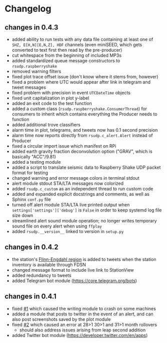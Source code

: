 # Changelog
## changes in 0.4.3
- added ability to run tests with any data file containing at least one of `SHZ, E[H,N][E,N,Z], HDF` channels (even miniSEED, which gets converted to text first then read by the pre-producer)
- cut whitespace from the beginning of included MP3s
- added standardized queue message constructors to `rsudp.raspberryshake`
- removed warning filters
- fixed plot trace offset issue (don't know where it stems from, however)
- fixed a problem where UTC would appear after link in telegram and tweet messages
- fixed problem with precision in event `UTCDateTime` objects
- fixed unit capitalization in plot y-label
- added an exit code to the test function
- added a custom class (`rsudp.raspberryshake.ConsumerThread`) for consumers to inherit which contains everything the Producer needs to function
- added additional trove classifiers
- alarm time in plot, telegrams, and tweets now has 0.1 second precision
- alarm time now reports directly from `rsudp.c_alert.Alert` instead of Producer
- fixed a circular import issue which manifest on RPi
- added earth gravity fraction deconvolution option ("GRAV", which is basically "ACC"/9.81)
- added a testing module
- added a script to translate seismic data to Raspberry Shake UDP packet format for testing
- changed warning and error message colors in terminal stdout
- alert module stdout STA/LTA messages now colorized
- added `rsudp.c_custom` as an independent thread to run custom code
- added and expanded explicit docstrings and comments, as well as Sphinx `conf.py` file
- turned off alert module STA/LTA live printed output when `settings['settings']['debug']` is `False` in order to keep systemd log file size down
- streamlined alert sound module operation; no longer writes temporary sound file on every alert when using `ffplay`
- added `rsudp.__version__` linked to version in `setup.py`

## changes in 0.4.2
- the station's [Flinn-Engdahl region](https://en.wikipedia.org/wiki/Flinn%E2%80%93Engdahl_regions) is added to tweets when the station inventory is available through FDSN
- changed message format to include live link to StationView
- added redundancy to tweets
- added Telegram bot module (https://core.telegram.org/bots)

## changes in 0.4.1
- fixed [#1](https://github.com/raspishake/rsudp/issues/1) which caused the writing module to crash on some machines
- added a module that posts to twitter in the event of an alert, and can also post screenshots saved by the plot module
- fixed [#2](https://github.com/raspishake/rsudp/issues/2) which caused an error at 28>1 30>1 and 31>1 month rollovers
    - should also address issues arising from leap second addition
- added Twitter bot module (https://developer.twitter.com/en/apps)
